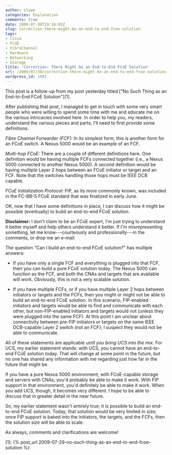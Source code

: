 ```yaml
---
author: slowe
categories: Explanation
comments: true
date: 2009-07-30T19:10:03Z
slug: correction-there-might-be-an-end-to-end-fcoe-solution
tags:
- Cisco
- FCoE
- FibreChannel
- Hardware
- Networking
- Storage
title: 'Correction: There Might be an End-to-End FCoE Solution'
url: /2009/07/30/correction-there-might-be-an-end-to-end-fcoe-solution/
wordpress_id: 1501
---
```


This post is a follow-up from my post yesterday titled ["No Such Thing as an End-to-End FCoE Solution"][1].

After publishing that post, I managed to get in touch with some very smart people who were willing to spend some time with me and educate me on the various intricacies involved here. In order to help you, my readers, understand the various pieces and parts, I'll need to first provide some definitions.

_Fibre Channel Forwarder (FCF):_ In its simplest form, this is another form for an FCoE switch. A Nexus 5000 would be an example of an FCF.

_Multi-hop FCoE:_ There are a couple of different definitions here. One definition would be having multiple FCFs connected together (i.e., a Nexus 5000 connected to another Nexus 5000). A second definition would be having multiple Layer 2 hops between an FCoE initiator or target and an FCF. Note that the switches handling those hops must be IEEE DCB capable.

_FCoE Initialization Protocol:_ FIP, as its more commonly known, was included in the FC-BB-5 FCoE standard that was finalized in early June.

OK, now that I have some definitions in place, I can discuss how it might be possible (eventually) to build an end-to-end FCoE solution.

**Disclaimer:** I don't claim to be an FCoE expert, I'm just trying to understand it better myself and help others understand it better. If I'm misrepresenting something, let me know---courteously and professionally---in the comments, or drop me an e-mail.

The question "Can I build an end-to-end FCoE solution?" has multiple answers:

* If you have only a single FCF and everything is plugged into that FCF, then you can build a pure FCoE solution today. The Nexus 5000 can function as the FCF, and both the CNAs and targets that are available will work. Obviously, this is not a very scalable solution.

* If you have multiple FCFs, or if you have multiple Layer 2 hops between initiators or targets and the FCFs, then you might or might not be able to build an end-to-end FCoE solution. In this scenario, FIP-enabled initiators and targets would be able to find and communicate with each other, but non-FIP-enabled initiators and targets would not (unless they were plugged into the same FCF). At this point I am unclear about connectivity between pre-FIP initiators or targets on the same IEEE DCB-capable Layer 2 switch (not an FCF); I suspect they would not be able to communicate.

All of these statements are applicable _until you bring UCS into the mix._ For UCS, my earlier statement stands: with UCS, you cannot have an end-to-end FCoE solution today. That will change at some point in the future, but no one has shared any information with me regarding just how far in the future that might be.

If you have a pure Nexus 5000 environment, with FCoE-capable storage and servers with CNAs, you'd probably be able to make it work. With FIP support in that environment, you'd definitely be able to make it work. When you add UCS, though, it becomes very different. I hope to be able to discuss that in greater detail in the near future.

So, my earlier statement wasn't entirely true; it is possible to build an end-to-end FCoE solution. Today, that solution would be very limited in size; once FIP support is baked into the initiators, the targets, and the FCFs, then the solution size will be able to scale.

As always, comments and clarifications are welcome!

[1]: {% post_url 2009-07-29-no-such-thing-as-an-end-to-end-fcoe-solution %}
